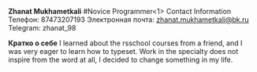 **Zhanat Mukhametkali**
#Novice Programmer<1>
Contact Information
Телефон: 87473207193
Электронная почта: zhanat.mukhametkali@bk.ru
Telegram: zhanat_98

__Кратко о себе__
I learned about the rsschool courses from a friend, and I was very eager to learn how to typeset. Work in the specialty does not inspire from the word at all, I decided to change something in my life.